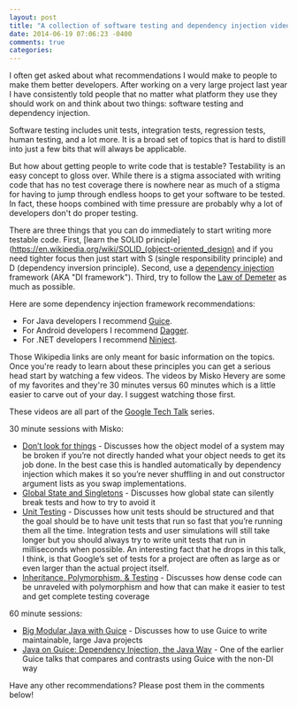 ```yaml
---
layout: post
title: "A collection of software testing and dependency injection videos that all developers should watch"
date: 2014-06-19 07:06:23 -0400
comments: true
categories: 
---
```


I often get asked about what recommendations I would make to people to make them better developers.  After working on a very large project last year I have consistently told people that no matter what platform they use they should work on and think about two things: software testing and dependency injection.

Software testing includes unit tests, integration tests, regression tests, human testing, and a lot more.  It is a broad set of topics that is hard to distill into just a few bits that will always be applicable.

But how about getting people to write code that is testable?  Testability is an easy concept to gloss over.  While there is a stigma associated with writing code that has no test coverage there is nowhere near as much of a stigma for having to jump through endless hoops to get your software to be tested.  In fact, these hoops combined with time pressure are probably why a lot of developers don't do proper testing.

There are three things that you can do immediately to start writing more testable code.  First, [learn the SOLID principle](https://en.wikipedia.org/wiki/SOLID_(object-oriented_design) and if you need tighter focus then just start with S (single responsibility principle) and D (dependency inversion principle).  Second, use a [dependency injection](https://en.wikipedia.org/wiki/Dependency_injection) framework (AKA "DI framework").  Third, try to follow the [Law of Demeter](https://en.wikipedia.org/wiki/Law_of_Demeter) as much as possible.

Here are some dependency injection framework recommendations:

* For Java developers I recommend [Guice](https://code.google.com/p/google-guice/).
* For Android developers I recommend [Dagger](https://square.github.io/dagger/).
* For .NET developers I recommend [Ninject](http://www.ninject.org/).

Those Wikipedia links are only meant for basic information on the topics.  Once you're ready to learn about these principles you can get a serious head start by watching a few videos.  The videos by Misko Hevery are some of my favorites and they're 30 minutes versus 60 minutes which is a little easier to carve out of your day.  I suggest watching those first.

These videos are all part of the [Google Tech Talk](https://www.youtube.com/channel/UCtXKDgv1AVoG88PLl8nGXmw) series.

30 minute sessions with Misko:

* [Don’t look for things](http://www.youtube.com/watch?v=RlfLCWKxHJ0) - Discusses how the object model of a system may be broken if you’re not directly handed what your object needs to get its job done.  In the best case this is handled automatically by dependency injection which makes it so you’re never shuffling in and out constructor argument lists as you swap implementations.
*  [Global State and Singletons](http://www.youtube.com/watch?v=-FRm3VPhseI) - Discusses how global state can silently break tests and how to try to avoid it
*  [Unit Testing](http://www.youtube.com/watch?v=wEhu57pih5w) - Discusses how unit tests should be structured and that the goal should be to have unit tests that run so fast that you’re running them all the time.  Integration tests and user simulations will still take longer but you should always try to write unit tests that run in milliseconds when possible.  An interesting fact that he drops in this talk, I think, is that Google’s set of tests for a project are often as large as or even larger than the actual project itself.
* [Inheritance, Polymorphism, & Testing](http://www.youtube.com/watch?v=4F72VULWFvc) - Discusses how dense code can be unraveled with polymorphism and how that can make it easier to test and get complete testing coverage

60 minute sessions:

* [Big Modular Java with Guice](http://www.youtube.com/watch?v=hBVJbzAagfs) - Discusses how to use Guice to write maintainable, large Java projects
* [Java on Guice: Dependency Injection, the Java Way](http://www.youtube.com/watch?v=0iSB0L9avmg) - One of the earlier Guice talks that compares and contrasts using Guice with the non-DI way

Have any other recommendations?  Please post them in the comments below!